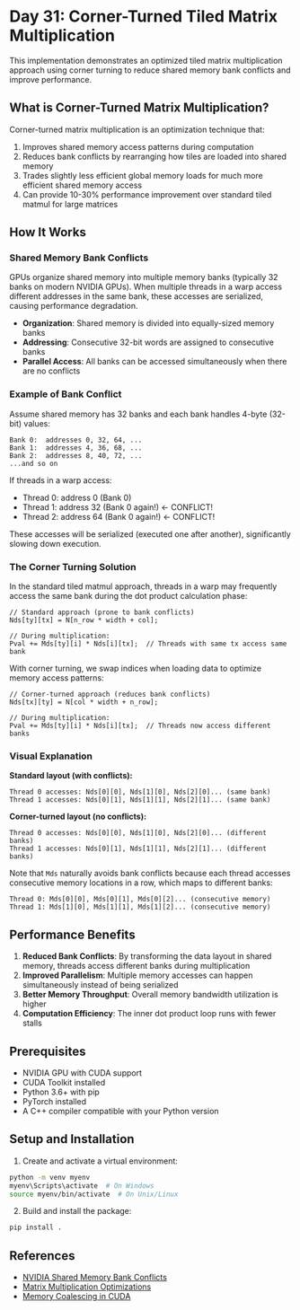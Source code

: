 # Day 31: Corner-Turned Tiled Matrix Multiplication

This implementation demonstrates an optimized tiled matrix multiplication approach using corner turning to reduce shared memory bank conflicts and improve performance.

## What is Corner-Turned Matrix Multiplication?

Corner-turned matrix multiplication is an optimization technique that:

1. Improves shared memory access patterns during computation
2. Reduces bank conflicts by rearranging how tiles are loaded into shared memory
3. Trades slightly less efficient global memory loads for much more efficient shared memory access
4. Can provide 10-30% performance improvement over standard tiled matmul for large matrices

## How It Works

### Shared Memory Bank Conflicts

GPUs organize shared memory into multiple memory banks (typically 32 banks on modern NVIDIA GPUs). When multiple threads in a warp access different addresses in the same bank, these accesses are serialized, causing performance degradation.

- **Organization**: Shared memory is divided into equally-sized memory banks
- **Addressing**: Consecutive 32-bit words are assigned to consecutive banks
- **Parallel Access**: All banks can be accessed simultaneously when there are no conflicts

### Example of Bank Conflict

Assume shared memory has 32 banks and each bank handles 4-byte (32-bit) values:

```
Bank 0:  addresses 0, 32, 64, ...
Bank 1:  addresses 4, 36, 68, ...
Bank 2:  addresses 8, 40, 72, ...
...and so on
```

If threads in a warp access:
- Thread 0: address 0 (Bank 0)
- Thread 1: address 32 (Bank 0 again!) ← CONFLICT!
- Thread 2: address 64 (Bank 0 again!) ← CONFLICT!

These accesses will be serialized (executed one after another), significantly slowing down execution.

### The Corner Turning Solution

In the standard tiled matmul approach, threads in a warp may frequently access the same bank during the dot product calculation phase:

```cuda
// Standard approach (prone to bank conflicts)
Nds[ty][tx] = N[n_row * width + col];

// During multiplication:
Pval += Mds[ty][i] * Nds[i][tx];  // Threads with same tx access same bank
```

With corner turning, we swap indices when loading data to optimize memory access patterns:

```cuda
// Corner-turned approach (reduces bank conflicts)
Nds[tx][ty] = N[col * width + n_row];

// During multiplication:
Pval += Mds[ty][i] * Nds[i][tx];  // Threads now access different banks
```

### Visual Explanation

**Standard layout (with conflicts):**
```
Thread 0 accesses: Nds[0][0], Nds[1][0], Nds[2][0]... (same bank)
Thread 1 accesses: Nds[0][1], Nds[1][1], Nds[2][1]... (same bank)
```

**Corner-turned layout (no conflicts):**
```
Thread 0 accesses: Nds[0][0], Nds[1][0], Nds[2][0]... (different banks)
Thread 1 accesses: Nds[0][1], Nds[1][1], Nds[2][1]... (different banks)
```

Note that `Mds` naturally avoids bank conflicts because each thread accesses consecutive memory locations in a row, which maps to different banks:

```
Thread 0: Mds[0][0], Mds[0][1], Mds[0][2]... (consecutive memory)
Thread 1: Mds[1][0], Mds[1][1], Mds[1][2]... (consecutive memory)
```

## Performance Benefits

1. **Reduced Bank Conflicts**: By transforming the data layout in shared memory, threads access different banks during multiplication
2. **Improved Parallelism**: Multiple memory accesses can happen simultaneously instead of being serialized
3. **Better Memory Throughput**: Overall memory bandwidth utilization is higher
4. **Computation Efficiency**: The inner dot product loop runs with fewer stalls

## Prerequisites

- NVIDIA GPU with CUDA support
- CUDA Toolkit installed
- Python 3.6+ with pip
- PyTorch installed
- A C++ compiler compatible with your Python version

## Setup and Installation

1. Create and activate a virtual environment:
```bash
python -m venv myenv
myenv\Scripts\activate  # On Windows
source myenv/bin/activate  # On Unix/Linux
```

2. Build and install the package:
```bash
pip install .
```

## References

- [NVIDIA Shared Memory Bank Conflicts](https://developer.nvidia.com/blog/using-shared-memory-cuda-cc/)
- [Matrix Multiplication Optimizations](https://developer.nvidia.com/blog/cutlass-linear-algebra-cuda/)
- [Memory Coalescing in CUDA](https://developer.nvidia.com/blog/how-access-global-memory-efficiently-cuda-c-kernels/)